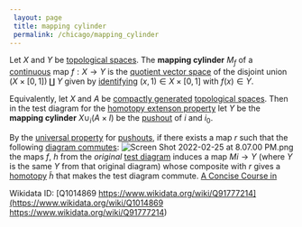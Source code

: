 ```yaml
---
 layout: page
 title: mapping cylinder
 permalink: /chicago/mapping_cylinder
---
```

Let $X$ and $Y$ be [topological spaces](https://mathgloss.github.io/MathGloss/A_Concise_Course_in_###################). The **mapping cylinder** $M_f$ of a [continuous](https://mathgloss.github.io/MathGloss/topological_space) map $f:X\to Y$ is the [quotient vector space](https://mathgloss.github.io/MathGloss/continuous) of the disjoint union $(X\times [0,1])\amalg Y$ given by [identifying](https://mathgloss.github.io/MathGloss/quotient_vector_space) $(x,1) \in X\times [0,1]$ with $f(x) \in Y$.  [](https://mathgloss.github.io/MathGloss/equivalence_relation)

Equivalently, let $X$ and $A$ be [compactly generated](https://mathgloss.github.io/MathGloss/Algebraic_Topology) [topological spaces](https://mathgloss.github.io/MathGloss/compactly_generated). Then in the test diagram for the [homotopy extenson property](https://mathgloss.github.io/MathGloss/##################topological_spaces) let $Y$ be the **mapping cylinder** $X\cup_i (A\times I)$ be the [pushout](https://mathgloss.github.io/MathGloss/cofibration) of $i$ and $i_0$.

By the [universal property](https://mathgloss.github.io/MathGloss/pushout) for [pushouts](https://mathgloss.github.io/MathGloss/universal_property), if there exists a map $r$ such that the following [diagram commutes](https://mathgloss.github.io/MathGloss/pushout):
 ![Screen Shot 2022-02-25 at 8.07.00 PM.png](https://mathgloss.github.io/MathGloss/commutative_diagram) the maps $f$, $h$ from the *original* [test diagram](https://mathgloss.github.io/MathGloss/############test_diagram) induces a map $Mi \to Y$ (where $Y$ is the same $Y$ from that original diagram) whose composite with $r$ gives a [homotopy](https://mathgloss.github.io/MathGloss/homotopy) $\tilde h$ that makes the test diagram commute. [A Concise Course in ](https://mathgloss.github.io/MathGloss/A_Concise_Course_in_###################)
 
Wikidata ID: [Q1014869
https://www.wikidata.org/wiki/Q91777214](https://www.wikidata.org/wiki/Q1014869
https://www.wikidata.org/wiki/Q91777214)